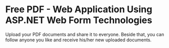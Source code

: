 Free PDF - Web Application Using ASP.NET Web Form Technologies
============

Upload your PDF documents and share it to everyone. Beside that, you can follow anyone you like and receive his/her new uploaded documents.
